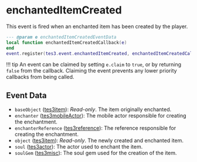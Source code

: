<!---
	This file is autogenerated. Do not edit this file manually. Your changes will be ignored.
	More information: https://github.com/MWSE/MWSE/tree/master/docs
-->

# enchantedItemCreated

This event is fired when an enchanted item has been created by the player.

```lua
--- @param e enchantedItemCreatedEventData
local function enchantedItemCreatedCallback(e)
end
event.register(tes3.event.enchantedItemCreated, enchantedItemCreatedCallback)
```

!!! tip
	An event can be claimed by setting `e.claim` to `true`, or by returning `false` from the callback. Claiming the event prevents any lower priority callbacks from being called.

## Event Data

* `baseObject` ([tes3item](../../types/tes3item)): *Read-only*. The item originally enchanted.
* `enchanter` ([tes3mobileActor](../../types/tes3mobileActor)): The mobile actor responsible for creating the enchantment.
* `enchanterReference` ([tes3reference](../../types/tes3reference)): The reference responsible for creating the enchantment.
* `object` ([tes3item](../../types/tes3item)): *Read-only*. The newly created and enchanted item.
* `soul` ([tes3actor](../../types/tes3actor)): The actor used to enchant the item.
* `soulGem` ([tes3misc](../../types/tes3misc)): The soul gem used for the creation of the item.

